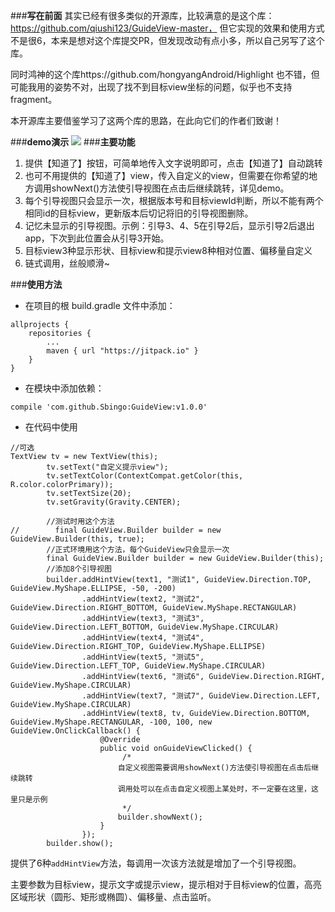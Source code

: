 ###**写在前面**
其实已经有很多类似的开源库，比较满意的是这个库：https://github.com/qiushi123/GuideView-master，
但它实现的效果和使用方式不是很6，本来是想对这个库提交PR，但发现改动有点小多，所以自己另写了这个库。

同时鸿神的这个库https://github.com/hongyangAndroid/Highlight 也不错，但可能我用的姿势不对，出现了找不到目标view坐标的问题，似乎也不支持fragment。

本开源库主要借鉴学习了这两个库的思路，在此向它们的作者们致谢！

###**demo演示**
![](https://github.com/Sbingo/GuideView/raw/master/gif/guide.gif)
###**主要功能**

 1. 提供【知道了】按钮，可简单地传入文字说明即可，点击【知道了】自动跳转
 2. 也可不用提供的【知道了】view，传入自定义的view，但需要在你希望的地方调用showNext()方法使引导视图在点击后继续跳转，详见demo。
 3. 每个引导视图只会显示一次，根据版本号和目标viewId判断，所以不能有两个相同id的目标view，更新版本后切记将旧的引导视图删除。
 4. 记忆未显示的引导视图。示例：引导3、4、5在引导2后，显示引导2后退出app，下次到此位置会从引导3开始。
 5. 目标view3种显示形状、目标view和提示view8种相对位置、偏移量自定义
 5. 链式调用，丝般顺滑~

###**使用方法**
 - 在项目的根 build.gradle 文件中添加：
 

```
allprojects {
    repositories {
        ...
        maven { url "https://jitpack.io" }
    }
}
```

 - 在模块中添加依赖：
 

```
compile 'com.github.Sbingo:GuideView:v1.0.0'
```

 - 在代码中使用
```
//可选
TextView tv = new TextView(this);
        tv.setText("自定义提示view");
        tv.setTextColor(ContextCompat.getColor(this, R.color.colorPrimary));
        tv.setTextSize(20);
        tv.setGravity(Gravity.CENTER);

        //测试时用这个方法
//        final GuideView.Builder builder = new GuideView.Builder(this, true);
        //正式环境用这个方法，每个GuideView只会显示一次
        final GuideView.Builder builder = new GuideView.Builder(this);
        //添加8个引导视图
        builder.addHintView(text1, "测试1", GuideView.Direction.TOP, GuideView.MyShape.ELLIPSE, -50, -200)
                .addHintView(text2, "测试2", GuideView.Direction.RIGHT_BOTTOM, GuideView.MyShape.RECTANGULAR)
                .addHintView(text3, "测试3", GuideView.Direction.LEFT_BOTTOM, GuideView.MyShape.CIRCULAR)
                .addHintView(text4, "测试4", GuideView.Direction.RIGHT_TOP, GuideView.MyShape.ELLIPSE)
                .addHintView(text5, "测试5", GuideView.Direction.LEFT_TOP, GuideView.MyShape.CIRCULAR)
                .addHintView(text6, "测试6", GuideView.Direction.RIGHT, GuideView.MyShape.CIRCULAR)
                .addHintView(text7, "测试7", GuideView.Direction.LEFT, GuideView.MyShape.CIRCULAR)
                .addHintView(text8, tv, GuideView.Direction.BOTTOM, GuideView.MyShape.RECTANGULAR, -100, 100, new GuideView.OnClickCallback() {
                    @Override
                    public void onGuideViewClicked() {
	                     /*
				        自定义视图需要调用showNext()方法使引导视图在点击后继续跳转
				        调用处可以在点击自定义视图上某处时，不一定要在这里，这里只是示例
				         */
                        builder.showNext();
                    }
                });
        builder.show();
```
提供了6种`addHintView`方法，每调用一次该方法就是增加了一个引导视图。

主要参数为目标view，提示文字或提示view，提示相对于目标view的位置，高亮区域形状（圆形、矩形或椭圆）、偏移量、点击监听。

